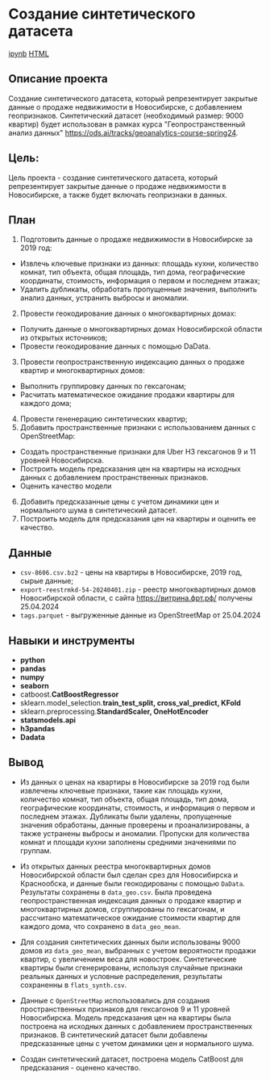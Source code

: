 # Создание синтетического датасета

[ipynb](https://github.com/KseniaKar/practice/blob/main/synth/synthetic_data.ipynb)
[HTML](https://github.com/KseniaKar/practice/blob/main/synth/synthetic_data.html)

## Описание проекта

Создание синтетического датасета, который репрезентирует закрытые данные о продаже недвижимости в Новосибирске, с добавлением геопризнаков. Синтетический датасет (необходимый размер: 9000 квартир) будет использован в рамках курса "Геопространственный анализ данных" https://ods.ai/tracks/geoanalytics-course-spring24. 


## Цель: 
Цель проекта - cоздание синтетического датасета, который репрезентирует закрытые данные о продаже недвижимости в Новосибирске, а также будет включать геопризнаки в данных.

## План

1) Подготовить данные о продаже недвижимости в Новосибирске за 2019 год:
 - Извлечь ключевые признаки из данных: площадь кухни, количество комнат, тип объекта, общая площадь, тип дома, географические координаты, стоимость, информация о первом и последнем этажах;
 - Удалить дубликаты, обработать пропущенные значения, выполнить анализ данных, устранить выбросы и аномалии. 
2) Провести геокодирование данных о многоквартирных домах:
- Получить данные о многоквартирных домах Новосибирской области из открытых источников;
- Провести геокодирование данных с помощью DaData.
3) Провести геопространственную индексацию данных о продаже квартир и многоквартирных домов:
- Выполнить группировку данных по гексагонам;
- Расчитать математическое ожидание продажи квартиры для каждого дома;
4) Провести гененерацию синтетических квартир;
5) Добавить пространственные признаки с использованием данных c OpenStreetMap:
- Создать пространственные признаки для Uber H3 гексагонов 9 и 11 уровней Новосибирска.
- Построить модель предсказания цен на квартиры на исходных данных с добавлением пространственных признаков.
- Оценить качество модели 
6) Добавить предсказанные цены с учетом динамики цен и нормального шума в синтетический датасет.
7) Построить модель для предсказания цен на квартиры и оценить ее качество.

## Данные

- `csv-8606.csv.bz2` - цены на квартиры в Новосибирске, 2019 год, сырые данные;
- `export-reestrmkd-54-20240401.zip` - реестр многоквартирных домов Новосибирской области, с сайта https://витрина.фрт.рф/ получены 25.04.2024
- `tags.parquet` - выгруженные данные из OpenStreetMap от 25.04.2024


## Навыки и инструменты

- **python**
- **pandas**
- **numpy**
- **seaborn**
- catboost.**CatBoostRegressor**
- sklearn.model_selection.**train_test_split, cross_val_predict, KFold**
- sklearn.preprocessing.**StandardScaler, OneHotEncoder**
- **statsmodels.api**
- **h3pandas**
- **Dadata** 




## Вывод

- Из данных о ценах на квартиры в Новосибирске за 2019 год были извлечены ключевые признаки, такие как площадь кухни, количество комнат, тип объекта, общая площадь, тип дома, географические координаты, стоимость, и информация о первом и последнем этажах. Дубликаты были удалены, пропущенные значения обработаны, данные проверены и проанализированы, а также устранены выбросы и аномалии. Пропуски для количества комнат и площади кухни заполнены средними значениями по группам.

- Из открытых данных реестра многоквартирных домов Новосибирской области был сделан срез для Новосибирска и Краснообска, и данные были геокодированы с помощью `DaData`. Результаты сохранены в `data_geo.csv`. Была проведена геопространственная индексация данных о продаже квартир и многоквартирных домов, сгруппированы по гексагонам, и рассчитано математическое ожидание стоимости квартир для каждого дома, что сохранено в `data_geo_mean`.

- Для создания синтетических данных были использованы 9000 домов из `data_geo_mean`, выбранных с учетом вероятности продажи квартир, с увеличением веса для новостроек. Синтетические квартиры были сгенерированы, используя случайные признаки реальных данных и условные распределения, результаты сохраненны в `flats_synth.csv`.

- Данные c `OpenStreetMap` использовались для создания пространственных признаков для гексагонов 9 и 11 уровней Новосибирска. Модель предсказания цен на квартиры была построена на исходных данных с добавлением пространственных признаков. В синтетический датасет были добавлены предсказанные цены с учетом динамики цен и нормального шума. 

- Создан синтетический датасет, построена модель CatBoost для предсказания - оценено качество.
